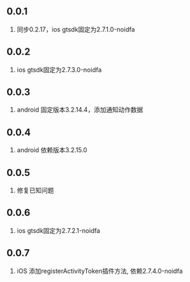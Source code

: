 ## 0.0.1
1. 同步0.2.17，ios gtsdk固定为2.7.1.0-noidfa

## 0.0.2
1. ios gtsdk固定为2.7.3.0-noidfa

## 0.0.3
1. android 固定版本3.2.14.4，添加通知动作数据

## 0.0.4
1. android 依赖版本3.2.15.0

## 0.0.5
1. 修复已知问题

## 0.0.6
1. ios gtsdk固定为2.7.2.1-noidfa

 ## 0.0.7
 1. iOS 添加registerActivityToken插件方法, 依赖2.7.4.0-noidfa

